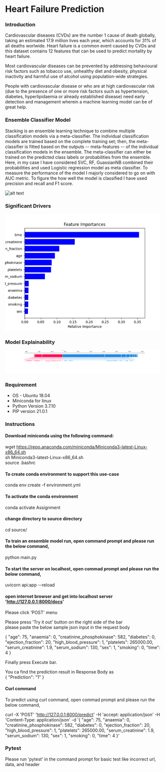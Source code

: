 # Heart Failure Prediction


### Introduction
Cardiovascular diseases (CVDs) are the number 1 cause of death globally, taking an estimated 17.9 million lives each year, which accounts for 31% of all deaths worlwide. Heart failure is a common event caused by CVDs and this dataset contains 12 features that can be used to predict mortality by heart failure.

Most cardiovascular diseases can be prevented by addressing behavioural risk factors such as tobacco use, unhealthy diet and obesity, physical inactivity and harmful use of alcohol using population-wide strategies.

People with cardiovascular disease or who are at high cardiovascular risk (due to the presence of one or more risk factors such as hypertension, diabetes, hyperlipidaemia or already established disease) need early detection and management wherein a machine learning model can be of great help.

### Ensemble Classifier Model
Stacking is an ensemble learning technique to combine multiple classification models via a meta-classifier. The individual classification models are trained based on the complete training set; then, the meta-classifier is fitted based on the outputs -- meta-features -- of the individual classification models in the ensemble. The meta-classifier can either be trained on the predicted class labels or probabilities from the ensemble. Here, in my case I have considered SVC, RF, GuassianNB combined their probabilities and used Logistic regression model as meta classifier. To measure the performance of the model I majorly considered to go on with AUC metric. To figure the how well the model is classified I have used precision and recall and F1 score.

![alt text](http://rasbt.github.io/mlxtend/user_guide/classifier/StackingClassifier_files/stackingclassification_overview.png)


### Significant Drivers
![alt text](https://github.com/IamExperimenting/Heart-Failure-Prediction-using-Ensemble-model/blob/master/images/feature_importance.png)

### Model Explainability
![alt text](https://github.com/IamExperimenting/Heart-Failure-Prediction-using-Ensemble-model/blob/master/images/shap_image.png)

### Requirement 

- OS - Ubuntu 18.04
- Miniconda for linux
- Python Version 3.7.10
- PIP version 21.0.1


### Instructions
#### Download miniconda using the following command:
wget https://repo.anaconda.com/miniconda/Miniconda3-latest-Linux-x86_64.sh \
sh Miniconda3-latest-Linux-x86_64.sh \
source .bashrc 
  
#### To create conda environment to support this use-case 
conda env create -f environment.yml
 
#### To activate the conda environment 
conda activate Assignment 
  
#### change directory to source directory 
cd source/
 
#### To train an ensemble model run, open command prompt and please run the below command, 
python main.py 
  
#### To start the server on localhost, open commad prompt and please run the below command, 
uvicorn api:app --reload 
  
#### open internet browser and get into localhost server 'http://127.0.0.1:8000/docs' 

Please click 'POST' menu 

Please press 'Try it out' button on the right side of the bar \
please paste the below sample json input in the request body 

{
  "age": 75,
  "anaemia": 0,
  "creatinine_phosphokinase": 582,
  "diabetes": 0,
  "ejection_fraction": 20,
  "high_blood_pressure": 1,
  "platelets": 265000.00,
  "serum_creatinine": 1.9,
  "serum_sodium": 130,
  "sex": 1,
  "smoking": 0,
  "time": 4
  }

Finally press Execute bar. 

You ca find the prediction result in Response Body as \
  {
    "Prediction": "1"
  }

#### Curl command
To predict using curl command, open commad prompt and please run the below command, 

  curl -X 'POST' 
  'http://127.0.0.1:8000/predict' 
  -H 'accept: application/json' 
  -H 'Content-Type: application/json' 
  -d '{
  "age": 75,
  "anaemia": 0,
  "creatinine_phosphokinase": 582,
  "diabetes": 0,
  "ejection_fraction": 20,
  "high_blood_pressure": 1,
  "platelets": 265000.00,
  "serum_creatinine": 1.9,
  "serum_sodium": 130,
  "sex": 1,
  "smoking": 0,
  "time": 4
  }'

### Pytest 

Please run 'pytest' in the command prompt for basic test like incorrect url, data, and header

